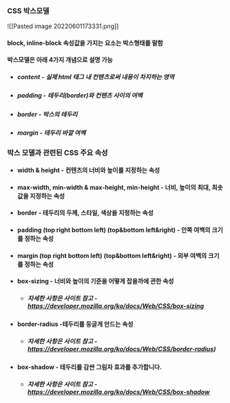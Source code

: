 ### CSS 박스모델
![[Pasted image 20220601173331.png]]

#### block, inline-block 속성값을 가지는 요소는 박스형태를 말함
#### 박스모델은 아래 4가지 개념으로 설명 가능
- ##### content - 실제 html 태그 내 컨텐츠로써 내용이 차지하는 영역
- ##### padding - 테두리(border)와 컨텐츠 사이의 여백
- ##### border - 박스의 테두리
- ##### margin - 테두리 바깥 여백

### 박스 모델과 관련된 CSS 주요 속성
- #### width & height - 컨텐츠의 너비와 높이를 지정하는 속성
- #### max-width, min-width & max-height, min-height - 너비, 높이의 최대, 최솟값을 지정하는 속성
- #### border - 테두리의 두께, 스타일, 색상을 지정하는 속성
- #### padding (top right bottom left) (top&bottom left&right) - 안쪽 여백의 크기를 정하는 속성
- #### margin (top right bottom left) (top&bottom left&right) - 외부 여백의 크기를 정하는 속성
- #### box-sizing - 너비와 높이의 기준을 어떻게 잡을까에 관한 속성
	- ##### 자세한 사항은 사이트 참고 - https://developer.mozilla.org/ko/docs/Web/CSS/box-sizing
- #### border-radius -테두리를 둥글게 만드는 속성
	- ##### 자세한 사항은 사이트 참고 - https://developer.mozilla.org/ko/docs/Web/CSS/border-radius)
- #### box-shadow - 테두리를 감싼 그림자 효과를 추가합니다.
	- ##### 자세한 사항은 사이트 참고 - https://developer.mozilla.org/ko/docs/Web/CSS/box-shadow  